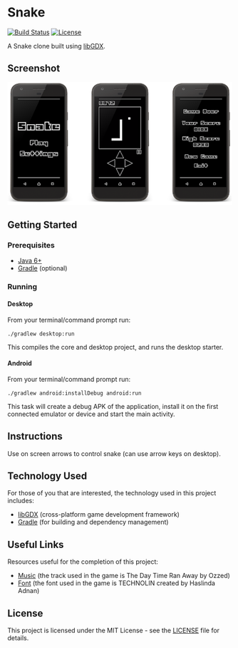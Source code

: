 # Snake

[![Build Status](https://img.shields.io/github/actions/workflow/status/vanillaSlice/the-mono/snake.yml?branch=main)](https://github.com/vanillaSlice/the-mono/actions?query=workflow%3ASnake+branch%3Amain)
[![License](https://img.shields.io/badge/license-MIT-green)](LICENSE)

A Snake clone built using [libGDX](https://libgdx.badlogicgames.com/).

## Screenshot

![Screenshot](./images/screenshot-1.png)

## Getting Started

### Prerequisites

* [Java 6+](https://www.oracle.com/technetwork/java/javase/overview/java8-2100321.html)
* [Gradle](https://gradle.org) (optional)

### Running

#### Desktop

From your terminal/command prompt run:

```
./gradlew desktop:run
```

This compiles the core and desktop project, and runs the desktop starter.

#### Android

From your terminal/command prompt run:

```
./gradlew android:installDebug android:run
```

This task will create a debug APK of the application, install it on the first connected emulator or device and start
the main activity.

## Instructions

Use on screen arrows to control snake (can use arrow keys on desktop).

## Technology Used

For those of you that are interested, the technology used in this project includes:

* [libGDX](https://libgdx.badlogicgames.com/) (cross-platform game development framework)
* [Gradle](https://gradle.org) (for building and dependency management)

## Useful Links

Resources useful for the completion of this project:

* [Music](http://ozzed.net/) (the track used in the game is The Day Time Ran Away by Ozzed)
* [Font](http://www.dafont.com/technolin.font) (the font used in the game is TECHNOLIN created by Haslinda Adnan)

## License

This project is licensed under the MIT License - see the [LICENSE](LICENSE) file for details.
